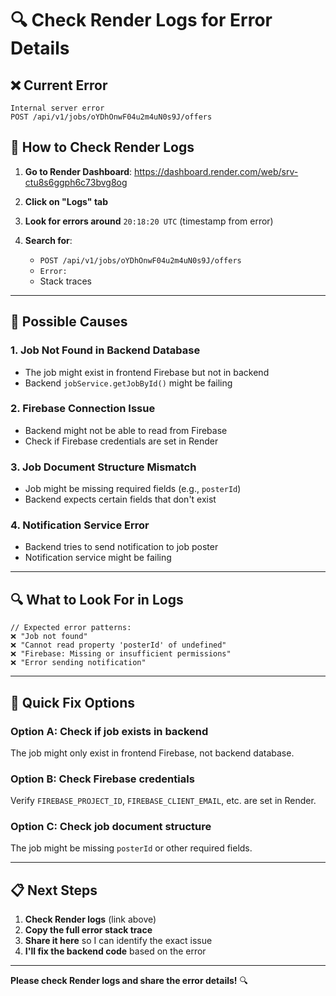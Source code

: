 # 🔍 Check Render Logs for Error Details

## ❌ Current Error
```
Internal server error
POST /api/v1/jobs/oYDhOnwF04u2m4uN0s9J/offers
```

## 🔧 How to Check Render Logs

1. **Go to Render Dashboard**:
   https://dashboard.render.com/web/srv-ctu8s6ggph6c73bvg8og

2. **Click on "Logs" tab**

3. **Look for errors around** `20:18:20 UTC` (timestamp from error)

4. **Search for**:
   - `POST /api/v1/jobs/oYDhOnwF04u2m4uN0s9J/offers`
   - `Error:`
   - Stack traces

---

## 🤔 Possible Causes

### 1. **Job Not Found in Backend Database**
- The job might exist in frontend Firebase but not in backend
- Backend `jobService.getJobById()` might be failing

### 2. **Firebase Connection Issue**
- Backend might not be able to read from Firebase
- Check if Firebase credentials are set in Render

### 3. **Job Document Structure Mismatch**
- Job might be missing required fields (e.g., `posterId`)
- Backend expects certain fields that don't exist

### 4. **Notification Service Error**
- Backend tries to send notification to job poster
- Notification service might be failing

---

## 🔍 What to Look For in Logs

```
// Expected error patterns:
❌ "Job not found"
❌ "Cannot read property 'posterId' of undefined"
❌ "Firebase: Missing or insufficient permissions"
❌ "Error sending notification"
```

---

## 🚀 Quick Fix Options

### Option A: Check if job exists in backend
The job might only exist in frontend Firebase, not backend database.

### Option B: Check Firebase credentials
Verify `FIREBASE_PROJECT_ID`, `FIREBASE_CLIENT_EMAIL`, etc. are set in Render.

### Option C: Check job document structure
The job might be missing `posterId` or other required fields.

---

## 📋 Next Steps

1. **Check Render logs** (link above)
2. **Copy the full error stack trace**
3. **Share it here** so I can identify the exact issue
4. **I'll fix the backend code** based on the error

---

**Please check Render logs and share the error details!** 🔍

